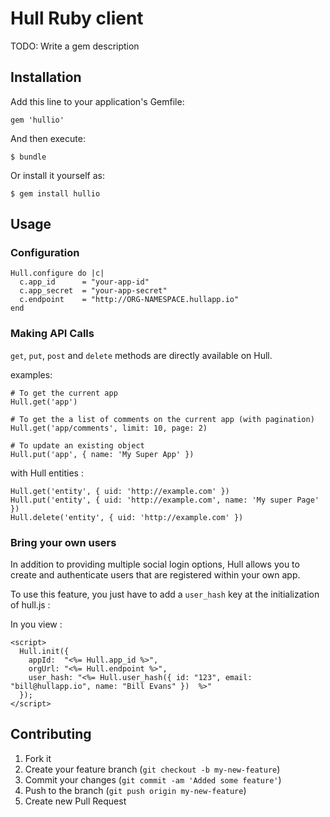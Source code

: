# Hull Ruby client

TODO: Write a gem description

## Installation

Add this line to your application's Gemfile:

    gem 'hullio'

And then execute:

    $ bundle

Or install it yourself as:

    $ gem install hullio

## Usage

### Configuration

    Hull.configure do |c|
      c.app_id      = "your-app-id"
      c.app_secret  = "your-app-secret"
      c.endpoint    = "http://ORG-NAMESPACE.hullapp.io"
    end

### Making API Calls

`get`, `put`, `post` and `delete` methods are directly available on Hull.

examples: 

    # To get the current app
    Hull.get('app')

    # To get the a list of comments on the current app (with pagination)
    Hull.get('app/comments', limit: 10, page: 2)

    # To update an existing object
    Hull.put('app', { name: 'My Super App' })

with Hull entities :

    Hull.get('entity', { uid: 'http://example.com' })
    Hull.put('entity', { uid: 'http://example.com', name: 'My super Page' })
    Hull.delete('entity', { uid: 'http://example.com' })


### Bring your own users

In addition to providing multiple social login options, Hull allows you to create and authenticate users that are registered within your own app.

To use this feature, you just have to add a `user_hash` key at the initialization of hull.js : 

In you view : 

    <script>
      Hull.init({
        appId:  "<%= Hull.app_id %>",
        orgUrl: "<%= Hull.endpoint %>",
        user_hash: "<%= Hull.user_hash({ id: "123", email: "bill@hullapp.io", name: "Bill Evans" })  %>"
      });
    </script>


## Contributing

1. Fork it
2. Create your feature branch (`git checkout -b my-new-feature`)
3. Commit your changes (`git commit -am 'Added some feature'`)
4. Push to the branch (`git push origin my-new-feature`)
5. Create new Pull Request
